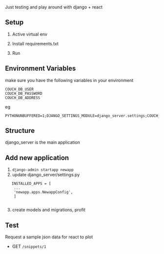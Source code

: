 Just testing and play around with django + react

## Setup 
1. Active virtual env

2. Install requirements.txt

3. Run

## Environment Variables
make sure you have the following variables in your environment
```
COUCH_DB_USER
COUCH_DB_PASSWORD
COUCH_DB_ADDRESS
```
eg
```
PYTHONUNBUFFERED=1;DJANGO_SETTINGS_MODULE=django_server.settings;COUCH_DB_USER=admin;COUCH_DB_PASSWORD=1111;COUCH_DB_ADDRESS=127.0.0.1:5984
```

## Structure
django_server is the main application 


## Add new application
1. ```django-admin startapp newapp```
2. update django_server/settings.py
```
   INSTALLED_APPS = [
    ...
    'newapp.apps.NewappConfig',
    ]
    
```
3. create models and migrations, profit


## Test 
Request a sample json data for react to plot
- GET ``/snippets/1``
